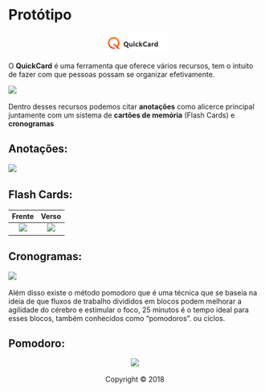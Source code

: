 # Protótipo



<p align="center"> 
<img height=40 src="https://github.com/henrique770/QuickCard-Project/blob/master/src/images/logo_quickcard.svg">
</p>

O <strong>QuickCard</strong> é uma ferramenta que oferece vários recursos, tem o intuito de fazer com que pessoas possam 
se organizar efetivamente. 

![](https://live.staticflickr.com/65535/48556530677_7053e85bc2_b.jpg)

Dentro desses recursos podemos citar <strong>anotações</strong> como alicerce principal juntamente com 
um sistema de <strong>cartões de memória</strong> (Flash Cards) e <strong>cronogramas</strong>

## Anotações:
![](https://live.staticflickr.com/65535/48556349807_fa4e8602b0_b.jpg)

## Flash Cards:
Frente             |  Verso
:-------------------------:|:-------------------------:
![](https://live.staticflickr.com/65535/48556349952_bb9052f390_b.jpg)  |  ![](https://live.staticflickr.com/65535/48556207586_ef313ed584_b.jpg)


## Cronogramas:

![](https://live.staticflickr.com/65535/48556350082_7f190b4f01_h.jpg)

Além disso existe o método pomodoro que é uma técnica que se baseia na ideia de que fluxos de trabalho divididos em blocos
podem melhorar a agilidade do cérebro e estimular o foco, 25 minutos é o tempo ideal para esses blocos, também conhecidos como “pomodoros”.
ou ciclos.
## Pomodoro:

<p align="center"> 
<img src="https://media.giphy.com/media/gKH6p3M8xQhmXbtxBA/giphy.gif">
</p>

<p align="center">Copyright © 2018</p> 
